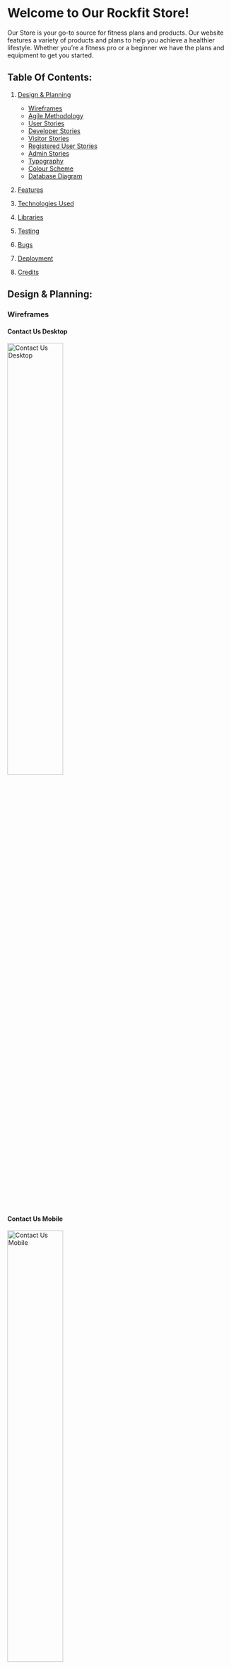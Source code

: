# Welcome to Our Rockfit Store!

Our Store is your go-to source for fitness plans and products. Our website features a variety of products and plans to help you achieve a healthier lifestyle. Whether you’re a fitness pro or a beginner we have the plans and equipment to get you started. 

## Table Of Contents:
1. [Design & Planning](#design-&-planning)
    * [Wireframes](#wireframes)
    * [Agile Methodology](#agile-methodology)
    * [User Stories](#user-stories)
    * [Developer Stories](#developer-stories)
    * [Visitor Stories](#visitor-stories)
    * [Registered User Stories](#registered-user-stories)
    * [Admin Stories](#admin-user-stories)
    * [Typography](#typography)
    * [Colour Scheme](#colour-scheme)
    * [Database Diagram](#database-diagram)
    
2. [Features](#features)
3. [Technologies Used](#technologies-used)
4. [Libraries](#libraries-used)
5. [Testing](#testing)
6. [Bugs](#bugs)
7. [Deployment](#deployment)
8. [Credits](#credits)

## Design & Planning:


### Wireframes

#### Contact Us Desktop

<img src="docs/wireframes/contactus.webp" alt="Contact Us Desktop" width="50%"/>

#### Contact Us Mobile

<img src="docs/wireframes/contactus_mobile.webp" alt="Contact Us Mobile" width="50%"/>

#### Edit Review Desktop

<img src="docs/wireframes/edit_review.webp" alt="Edit Review Desktop" width="50%"/>

#### Edit Review Mobile

<img src="docs/wireframes/edit_review_mobile.webp" alt="Edit Review Mobile" width="50%"/>

#### Cart Desktop

<img src="docs/wireframes/cart.webp" alt="Cart Page Desktop" width="50%"/>

#### Cart Mobile

<img src="docs/wireframes/cart_mobile.webp" alt="Cart Page Mobile" width="50%"/>

#### Community Update

<img src="docs/wireframes/community_update.webp" alt="Community Update Page" width="50%"/>

#### Community Update Mobile

<img src="docs/wireframes/community_update_mobile.webp" alt="Community Update Page Mobile" width="50%"/>

#### Homepage

<img src="docs/wireframes/homepage.webp" alt="Home Page" width="50%"/>

#### Homepage Mobile

<img src="docs/wireframes/homepage_mobile.webp" alt="Home Page Mobile" width="50%"/>

#### Products Page 

<img src="docs/wireframes/products.webp" alt="Products Page" width="50%"/>

#### Products Page Mobile

<img src="docs/wireframes/products_mobile.webp" alt="Products Page Mobile" width="50%"/>


#### Password Reset Desktop

<img src="docs/wireframes/password_reset.webp" alt="Password Reset Page Desktop" width="50%"/>

#### Password Reset Mobile

<img src="docs/wireframes/password_reset_mobile.webp" alt="Password Reset Page Mobile" width="50%"/>

#### Password Reset Confirmation Desktop

<img src="docs/wireframes/password_reset_confirmation.webp" alt="Password Reset Confirmation Page Desktop" width="50%"/>

#### Password Reset Confirmation Mobile

<img src="docs/wireframes/password_reset_confirmation_mobile.webp" alt="Password Reset Confirmation Page Mobile" width="50%"/>

#### Product Detail Desktop (Logged in)

<img src="docs/wireframes/product_detail.webp" alt="Product Detail Page Desktop (logged in)" width="50%"/>

#### Product Detail Desktop (Not Logged in)
<img src="docs/wireframes/product_detail_not_loggedin.webp" alt="Product Detail Page Desktop (Not logged in)" width="50%"/>

#### Product Detail Mobile

<img src="docs/wireframes/product_detail_mobile.webp" alt="Product Detail Page Mobile" width="50%"/>

#### Profile Desktop 

<img src="docs/wireframes/profile.webp" alt="Profile Page Desktop" width="50%"/>

#### Profile Mobile

<img src="docs/wireframes/profile_mobile.webp" alt="Profile Page Mobile" width="50%"/>

#### Register Desktop 

<img src="docs/wireframes/register.webp" alt="Register Page Desktop" width="50%"/>

#### Sign in Desktop

<img src="docs/wireframes/signin.webp" alt="Sign in Page Desktop" width="50%"/>

#### Sign in Mobile

<img src="docs/wireframes/signin_mobile.webp" alt="Sign in Page Mobile" width="50%"/>

#### Sign Out Desktop

<img src="docs/wireframes/signout.webp" alt="Sign out Page Desktop" width="50%"/>

#### Sign Out Mobile

<img src="docs/wireframes/signout_mobile.webp" alt="Sign out Page Mobile" width="50%"/>

#### Subscripton Desktop

<img src="docs/wireframes/subscription.webp" alt="Subscription Page Desktop" width="50%"/>

#### Subscription Mobile

<img src="docs/wireframes/subscription_mobile.webp" alt="Subscription Page Mobile" width="50%"/>

#### Thank You Desktop

<img src="docs/wireframes/thankyou.webp" alt="Thank You Page Desktop" width="50%"/>

#### Subscription Mobile

<img src="docs/wireframes/thankyou_mobile.webp" alt="Thank You Page Mobile" width="50%"/>

#### Wishlist Desktop

<img src="docs/wireframes/wishlist.webp" alt="Wishlist Page Desktop" width="50%"/>

#### Subscription Mobile

<img src="docs/wireframes/wishlist_mobile.webp" alt="Wishlist Page Mobile" width="50%"/>

## Agile Methodology

### My Approach to Agile Methodology
As I developed this project, I used the Agile methodology because of its flexibility and iterative process. Agile helped me stay organized and adapt as the project evolved. Working in short, manageable cycles (or "sprints") allowed me to make continuous progress and improve each feature step-by-step. This approach gave me the structure I needed to regularly assess my progress and refine the app as I moved forward.

#### Benefits in Testing for Me:

Agile was especially beneficial for testing each function of my app. Since I worked in small increments, I was able to test each feature thoroughly as I completed it. This brought a lot of advantages:

- Quickly Finding Issues: By testing after each sprint, I caught bugs and issues early, avoiding larger problems down the line.
- Better Quality: Testing in each phase ensured that the app’s functionality met my standards before moving on to the next feature.
- Flexibility: As new ideas or changes came up, I was able to easily adjust the plan without losing track of the overall project.
- Continuous Improvement: Each testing cycle helped me fine-tune the app and my own development process, so I could deliver a more polished final product.

### MoSCoW Prioritization
To keep myself focused, I used the MoSCoW method to prioritize the tasks and features I needed to work on. I broke everything down into:

Must Have: Features that were critical to the app’s core functionality.
- Should Have: Important features that weren’t essential, but added significant value.
- Could Have: Features that would be nice to include if time allowed.
- Won’t Have: Features that I decided not to include in the current version.
This prioritization method helped me stay on track, ensuring that I worked on the most important features first and kept the project manageable.

### Managing with GitHub Projects
I used GitHub Projects to organize my tasks and track my progress. Each project board represented an EPIC (a major part of the app), and I created columns like "To Do," "In Progress," "On Hold," "Done," and "Bugs" to visualize where each task stood. I also used labels to categorize tasks based on their priority and organized them into sprints to stay on track.

### Visualizing Progress with the Kanban Board
I relied on a Kanban board to manage my progress. Seeing my tasks move through different stages—from "To Do" to "Done"—gave me a clear sense of accomplishment and kept me motivated throughout the project. It also helped me ensure that no task was overlooked or forgotten.

## Breaking Down the EPICS
Each Epic in my project represented a major feature or functionality of the platform. By breaking these large tasks into smaller, manageable parts, I was able to tackle each piece step-by-step. This ensured that nothing was left incomplete, and every aspect of the app was thoroughly developed.

- [EPIC 1: See Product Details](https://github.com/Nikkig087/RockFitApp/issues/1#issue-2728005130)
- [EPIC 2: Search Products](https://github.com/Nikkig087/RockFitApp/issues/2#issue-2728010214)
- [EPIC 3: Sort Products](https://github.com/Nikkig087/RockFitApp/issues/3#issue-2728236933)
- [EPIC 4: View Product Images](https://github.com/Nikkig087/RockFitApp/issues/4#issue-2728247541)
- [EPIC 5: See Customer Ratings and Comments](https://github.com/Nikkig087/RockFitApp/issues/5#issue-2728252401)
- [EPIC 6: Comment and Review](https://github.com/Nikkig087/RockFitApp/issues/6#issue-2728265439)
- [EPIC 7: Add Products to Cart](https://github.com/Nikkig087/RockFitApp/issues/7#issue-2728270968)
- [EPIC 8: See Products in Cart](https://github.com/Nikkig087/RockFitApp/issues/8#issue-2728276309)
- [EPIC 9: Update Quantity of Items in Cart](https://github.com/Nikkig087/RockFitApp/issues/9#issue-2728280777)
- [EPIC 10: Remove items from Cart](https://github.com/Nikkig087/RockFitApp/issues/10#issue-2728284305)
- [EPIC 11: Cart Dynamic Updates](https://github.com/Nikkig087/RockFitApp/issues/11#issue-2728287165)
- [EPIC 12: Login to my Account](https://github.com/Nikkig087/RockFitApp/issues/12#issue-2728291826)
- [EPIC 13: View Profile](https://github.com/Nikkig087/RockFitApp/issues/13#issue-2728295730)
- [EPIC 14: Reset Password ](https://github.com/Nikkig087/RockFitApp/issues/14#issue-2728314129)
- [EPIC 15: View Subscription Plans](https://github.com/Nikkig087/RockFitApp/issues/15#issue-2730868702)
- [EPIC 16: Subscribe to a plan](https://github.com/Nikkig087/RockFitApp/issues/16#issue-2730875344)
- [EPIC 17: ](https://github.com/Nikkig087/RockFitApp/issues/16#issue-2730875344)
- [EPIC 18: Implement inline Editing](https://github.com/Nikkig087/RockFitApp/issues/18#issue-2758224442)
- [EPIC 19: Approve Pause Request](https://github.com/Nikkig087/RockFitApp/issues/19#issue-2758228112)
- [EPIC 20: Admin review and edit subscription plans](https://github.com/Nikkig087/RockFitApp/issues/20#issue-2758300512)
- [EPIC 21: Admin filter Products by Spotlight Status](https://github.com/Nikkig087/RockFitApp/issues/21#issue-2758301655)
- [EPIC 22:Admin read user-submitted contact messages](https://github.com/Nikkig087/RockFitApp/issues/22#issue-2758302575)
- [EPIC 23:Admin review user reviews](https://github.com/Nikkig087/RockFitApp/issues/23#issue-2758303356)
- [EPIC 24:Admin manage community updates](https://github.com/Nikkig087/RockFitApp/issues/24#issue-2758304005)

## User Stories

With an emphasis on delivering a seamless user experience, the goal of this project is to provide a comprehensive platform that serves both visitors and registered users. The platform will allow for the development and maintenance of content, present developer profiles, and provide opportunities for interaction.  The following user stories outline the essential functionalities and the rationale behind them.

*************************************
## Developer Stories


- As a **developer**, I want to **create wireframes** so that I can **visually represent the layout and structure of the application.**

- As a **developer**, I want to **create visually engaging and responsive designs** so that **users can easily navigate the website and access relevant information**.

- As a **developer**, I want to **adopt Agile methodology** so that **I can deliver high quality product that meets the needs of the user.**

- As a **developer**, I want to **install and add basic configurations to Django** so that **I can create a working app**.


- As a **developer**, I want to **the platform to load quickly and respond swiftly to user interactions** so that **users can have a seamless experience**.

- As a **developer**, I want to **ensure that all syntax errors are identified and resolved during the code validation process** so that **the code is free from syntax-related issues**.

- As a **developer**, I want to **maintain thorough documentation** so that **code is maintained seamlessly in future**.

- As a **developer**, I want to **ensure that user stories are thoroughly tested** so that **they meet acceptance criteria and deliver the expected functionality**.

- As a **developer**, I want to **deploy the application to Heroku** so that **it is accessible to users online**.

- As a **developer**, I want to **ensure that application meets performance and accessibility standards** so that it **provides a seamless experience for all users and performs optimally**.

- As a **developer**, I want to **enable actions like approving or rejecting pause requests** so that **admins can efficiently manage user subscriptions.**

- As a **Developer,** I want to **implement inline editing for related models** so that **data relationships can be managed efficiently.**

*************************************************************
## Visitor Stories

- As a **visitor**, I want to **navigate through the platform effortlessly,** so that **I can find relevant sections and features intuitively.**

- As a **visitor**, I want to **able to register an account** so **I can create an account**.

- As a **visitor**, I want to **provide feedback and suggest improvements through a contact form,** so that I can **actively participate in improving the platform and receive support when needed**.

- As a **visitor**, I want to **view customer reviews and ratings for each product,** so that I can **evaluate the quality of the product.**

- As a **Visitor**, I want to **be able to view a list of products** so that **I can find one to obtain more details on.**

- As a **Visitor**, I want to **search for products by name or keyword,** so that **I can quickly find what I’m looking for**

- As a **Visitor**, I want to **sort products by price, name, or date added,** so that **I can organize the product list in a way that suits my needs.**

- As a **Visitor**, I want to **see images of products,** so that I can **visualize what is possible for buying.**
****************************************************

## Registered User Stories

- As a **registered user**, I want to **be able to log in and out of my account** so that **I can use the platform**.

- As a **registered user**, I want to **to be able to reset my password** so that **I do not loose access to my account**.

- As a **Registered User,** I want to **create, edit and delete my customer reviews once it is approved,** so that **I can help other customers when reviewing product.**

- As a **Registered User,** I want to **view and edit my account details,** so that I **can keep my information up to date.**

- As a **Registered User,** I want to **add products to my cart,** so that **I can purchase them later.**

- As a **Registered User,** I want to **see the total price of the items in my cart,** so that **I can track my spending.**

- As a **Registered User,** I want to **update the quantity of items in my cart,** so that **I can adjust my order as needed.**

- As a **Registered User,** I want to **see the cart icon in the navigation bar update dynamically,** so that **I always know how many items are in my cart.**

- As a **Registered User,** I want to **subscribe to a plan,** so that **I can access premium features or content.**
 

## Admin User Stories

- As an **admin user**, I want **the ability to perform all CRUD (Create, Read, Update, Delete) operations** so that **manually manage, control and edit content**.

- As an **Admin,** I want to **moderate user reviews** so that **only appropriate feedback is displayed.**

- As an **Admin,** I want to **filter products by spotlight status** so that **I can highlight key offerings.**

- As an **Admin,** I want to **review and edit subscription plans** so that **I can ensure accurate pricing and details.**

- As an **Admin,** I want to **read user-submitted contact messages** so that **I can respond to inquiries.**

- As an **Admin,** I want to **manage community updates** so that **the latest news is visible to users.**


## Website Goals and Objectives

* Enhance User Experience:
   - Build a powerful yet user-friendly interface that reflects the strength and energy of the BullFit brand.
   - Ensure seamless performance across all devices, making the platform fully responsive and accessible.
   - Empower users to engage with content by creating, editing, deleting, and reporting comments.
   - Incorporate features like content liking and favoriting to boost user interaction and community engagement.

* Optimize Performance and Accessibility:
   - Fine-tune the platform for lightning-fast load times and smooth user interactions.
   - Meet and exceed accessibility standards, ensuring BullFit is inclusive for all users.

* Support Continuous Improvement and Scalability:
  - Adopt Agile development practices to continuously deliver high-quality features.
  - Design the database and infrastructure to handle growth and increased user activity.

* Enable Growth and Continuous Innovation:
   - Adopt Agile development techniques to continuously roll out high-impact features.

* Encourage Community and Feedback:
  - Provide mechanisms for users to give feedback, report issues, and suggest improvements.
  - Actively engage with user feedback to improve the platform continuously.

* Strengthen Security and Reliability
   - Implement rock-solid authentication and authorization to protect users.
   - Regularly test and refine the platform to ensure BullFit stays stable, secure, and reliable.

## Target Audience

- Developers
- Health and Fitness Coaches
- General Visitors
- Sports Enthusiasts

[Back to top](#contents)

## Typography
I utilized Times New Roman for my site as this font is the most browser compatible font.

## Colour Scheme
I chose the Urban Chic color palette for the website to create a look that is sleek, modern, and dynamic, while still being welcoming and approachable. The black background is the main foundation, demonstrating sophistication. Black is often associated with strength and professionalism, and here it sets the design, creating a sense of seriousness and confidence. It sets the tone for a space where users feel they are engaging with something purposeful and refined.

White and light gray accents, such as #FFFFFF and #F5F5F5, create sense of balance and clarity to the design. These lighter colours ensure the interface remains clean and uncluttered, allowing users to focus on content without feeling overwhelmed. They bring elegance and act as a neutral canvas that highlights key information and visuals, making the website feel organized and intuitive.

The touch of gold (#FFAB00) and orange (#FF5722) add warmth and energy, drawing attention to important elements like buttons and call-to-action areas. gives the design with warmth and energy, bringing life and vibrancy to the overall aesthetic. Gold is often associated with optimism, creativity, and success, which aligns perfectly with the aspirations of the Rockfit App. It draws attention to crucial interactive elements like buttons and calls to action, inviting users to engage and explore further. Its presence adds a sense of luxury, signaling that the experience is not just functional but also enjoyable and rewarding.

By combining these colours, I wanted to create a design that is both stylish and functional. Black provides the solid, modern foundation, white and gray keep the layout clean and easy to navigate, and gold and orange offers just the right amount of energy and excitement to encourage exploration. Additionally, the hover effects, such as gold transitioning to silver, create dynamic interactions that make the design feel lively without overwhelming the user. Together, these elements work to ensure users feel both confident and inspired as they visit the Rockfit App.

<img src="docs/features/colour_palette.webp" alt="Colour Palette" width="50%"/>

## DataBase Diagram

The project's data model is based on an Entity-Relationship Diagram (ERD) that maps out the relationships between the different Django models. At the core is the User model, which extends Django's default User class with fields like id, username, password, and email. 

Registered Users can also leave reviews on Products, with fields for the content of the review, when it was created, and whether it’s been approved. There’s also a ContactMessage model, which allows visitors to send messages to the site admins.

### Relationships 
Fitness-Related Tables:<br>
fitness_userprofile and Other Tables<br>
Relationship: 1:N
One fitness_userprofile links with:
- fitness_order: A user can place multiple orders.
- fitness_wishlist: A user can have multiple wishlists.
- fitness_review: A user can write multiple product reviews.

fitness_wishlist and fitness_wishlistitem
Relationship: 1:N
- One fitness_wishlist contains multiple fitness_wishlistitem.

<br>

fitness_product and fitness_order<br>
Relationship: M:N
- Products are ordered by multiple users. This would likely require an intermediary table (e.g., fitness_order_items), though it's not explicitly listed.


<br>
fitness_subscriptionplan and fitness_userprofile<br>
Relationship: 1:N

- One subscription plan (e.g., monthly, yearly) can apply to multiple users.
<br>
<br>

Shopping Cart Tables:<br>

cart_cart and cart_cartitem<br>
Relationship: 1:N
- One shopping cart (cart_cart) contains multiple cart items (cart_cartitem).

<br>
cart_cartitem and fitness_product<br>
Relationship: 1:N

- Each cart item (cart_cartitem) refers to a single fitness_product.


<img src="docs/design/ERD.webp" alt="ERD Diagram" width="50%"/> 

## Features:

### Navigation
The Navigation Bar contains the Company Name, links to the Home page, Register Page and Login Page.
#### Navigation Desktop for user not logged in

<img src="docs/features/nav_desktop_notloggedin.webp" alt="Navigation Desktop" width="50%"/> 

#### Navigation Mobile for user not logged in

<img src="docs/features/nav_mobile_notloggedin.webp" alt="Navigation Mobile" width="50%"/> 


#### Navigation Desktop for user logged in

<img src="docs/features/nav_desktop_loggedin.webp" alt="Navigation Desktop Logged In" width="50%"/> 

#### Navigation Mobile for user logged in

<img src="docs/features/nav_mobile_loggedin.webp" alt="Navigation Mobile Logged In" width="50%"/> 

#### Footer

<img src="docs/features/footer.webp" alt="Footer" width="50%"/> 

#### Home-page Desktop

<img src="docs/features/homepage_desktop.webp" alt="Home-page Desktop" width="50%"/> 

#### Home-page Mobile

<img src="docs/features/homepage_mobile.webp" alt="Home-page Mobile" width="50%"/> 

#### Products Details Page Desktop

<img src="docs/features/product_details.webp" alt="Product Details Desktop" width="50%"/>

#### Products Details Page Mobile

<img src="docs/features/product_details_mobile.webp" alt="Product Details Mobile" width="50%"/>

#### Products Page Desktop

<img src="docs/features/products.webp" alt="Products Desktop" width="50%"/>

#### Products Page Mobile

<img src="docs/features/products_mobile.webp" alt="Products Mobile" width="50%"/>

#### Cart Page Desktop

<img src="docs/features/cart_desktop.webp" alt="Product Details Desktop" width="50%"/>

#### Cart Page Mobile

<img src="docs/features/cart_mobile.webp" alt="Product Details Mobile" width="50%"/>

#### Community Updates Page Desktop

<img src="docs/features/community_updates.webp" alt="Product Details Desktop" width="50%"/>

#### Community Updates Page Mobile

<img src="docs/features/community_updates_mobile.webp" alt="Product Details Mobile" width="50%"/>

#### Sign in Page Desktop 

<img src="docs/features/signin.webp" alt="Sign In Desktop" width="50%"/>

#### Sign in Page Mobile 

<img src="docs/features/signin_mobile.webp" alt="Product Details Mobile" width="50%"/>

#### Sign Up Page Desktop 

<img src="docs/features/signup.webp" alt="Sign In Desktop" width="50%"/>

#### Sign Up Page Mobile 

<img src="docs/features/signup_mobile.webp" alt="Product Details Mobile" width="50%"/>

#### logout Page Desktop

<img src="docs/features/logout.webp" alt="Product Details Desktop" width="50%"/>

#### Logout Page Mobile

<img src="docs/features/logout_mobile.webp" alt="Product Details Mobile" width="50%"/>

#### Password Reset Page Desktop

<img src="docs/features/password_reset.webp" alt="Product Details Desktop" width="50%"/>

#### Password Reset Page Mobile

<img src="docs/features/password_reset_mobile.webp" alt="Product Details Mobile" width="50%"/>

#### Password Reset Confirmation Page Desktop

<img src="docs/features/password_reset_confirmation.webp" alt="Product Details Desktop" width="50%"/>

#### Password Reset Confirmation Page Mobile

<img src="docs/features/password_reset_confirmation_mob.webp" alt="Product Details Mobile" width="50%"/>

#### Password Reset Known Email 

<img src="docs/features/password_reset_known_email.webp" alt="Product Details Desktop" width="50%"/>

#### Password Reset Unknown Email 

<img src="docs/features/password_reset_unknown_email.webp" alt="Product Details Mobile" width="50%"/>

#### Profile Page Desktop (logged in User)

<img src="docs/features/profile.webp" alt="Profile Desktop" width="50%"/>

#### Profile Page Mobile (logged in User)

<img src="docs/features/profile_mobile.webp" alt="Product Details Mobile" width="50%"/>

#### Profile Page Desktop (No logged in User)

<img src="docs/features/profile_notlogged_in.webp" alt="Profile Desktop" width="50%"/>

#### Profile Page Mobile (No logged in User)

<img src="docs/features/profile_notlogged_in_mob.webp" alt="Product Details Mobile" width="50%"/>

#### Subscription Page Desktop (logged in User)

<img src="docs/features/subscription.webp" alt="Sign In Desktop" width="50%"/>

#### Subscription Page Mobile (logged in User)

<img src="docs/features/subscription_mobile.webp" alt="Product Details Mobile" width="50%"/>

#### Subscription Page Desktop (No logged in User)

<img src="docs/features/subscription_not_loggedin.webp" alt="Sign In Desktop" width="50%"/>

#### Subscription Page Mobile (No logged in User)

<img src="docs/features/subscription_not_loggedin_mob.webp" alt="Product Details Mobile" width="50%"/>

#### Wishlist Page Desktop (logged in User)

<img src="docs/features/wishlist.webp" alt="Sign In Desktop" width="50%"/>

#### Wishlist Page Mobile (logged in User)

<img src="docs/features/wishlist_mobile.webp" alt="Product Details Mobile" width="50%"/>

#### Wishlist Page Desktop (No logged in User)

<img src="docs/features/wishlist_not_loggedin.webp" alt="Sign In Desktop" width="50%"/>

#### Wishlist Page Mobile (No logged in User)

<img src="docs/features/wishlist_not_loggedin_mob.webp" alt="Product Details Mobile" width="50%"/>

### 404 Page Desktop

<img src="docs/features/page404_desktop.webp" alt="Page 404 Desktop" width="50%"/>

### 404 Page Mobile

<img src="docs/screenshots/page404_mobile.webp" alt="Page 404 Mobile" width="50%"/>

### CRUD User
#### Create Review Desktop Page

<img src="docs/features/review_desktop.webp" alt="Comments Desktop" width="50%"/>

#### Create Review Mobile Page

<img src="docs/features/review_mobile.webp" alt="Comments Mobile" width="50%"/>

#### Edit or Delete Review Buttons Desktop Page

<img src="docs/features/edit_delete_review_desktop.webp" alt="Edit or Delete Review Buttons Desktop" width="50%"/>

#### Edit or Delete Review Buttons Mobile Page

<img src="docs/features/edit_delete_review_mob.webp" alt="Edit or Delete Review Buttons Mobile" width="50%"/>


#### Edit Review Desktop Page

<img src="docs/features/edit_review_desktop.webp" alt="Edit Comment Desktop" width="50%"/>

#### Edit Review Mobile Page

<img src="docs/features/edit_review_mob.webp" alt="Edit Comment Mobile" width="50%"/>


#### Delete Review Desktop Page

<img src="docs/features/delete_review.webp" alt="Delete Review" width="50%"/>

#### Delete Review Mobile Page

<img src="docs/features/delete_review_mob.webp" alt="Delete Review" width="50%"/>

#### Create a Review
Note you must be a registered User to create a review if not then you will be redirected to the login page as per the view snippet below.  Here you can register or sign in, there is also an option to recover your password if you have forgotten it.

<img src="docs/features/loggedin_review.webp" alt="Code to ensure user is logged in to review product" width="50%"/>


### CRUD Admin

#### Remove Users

<img src="docs/features/remove_users_admin.webp" alt="Remove Users in Admin Panel" width="50%"/>

#### Edit Users

<img src="docs/features/edit_users_admin.webp" alt="Edit Users in Admin Panel" width="50%"/>

#### Add Users

<img src="docs/features/add_user_admin.webp" alt="Add Users in Admin Panel" width="50%"/>

#### Create Product Post 

<img src="docs/features/create_product_admin.webp" alt="Create Product in Admin Panel" width="50%"/>

#### Edit Product  

<img src="docs/features/update_product_admin.webp" alt="Edit Product in Admin Panel" width="50%"/>

#### Delete Review  

<img src="docs/features/delete_review_admin.webp" alt="Delete Review Post in Admin Panel" width="50%"/>

#### Approve Review 

<img src="docs/features/approve_review_admin.webp" alt="Approve Review for Post in Admin Panel" width="50%"/>

#### Login Page Admin

<img src="docs/features/login_screen_admin.webp" alt="Login Page Admin" width="50%"/>


## Technologies Used

* [Python](https://en.wikipedia.org/wiki/Python_(programming_language)) - Provides the backend functionality for the site.
* [HTML5](https://en.wikipedia.org/wiki/HTML) - Provides the content and structure for the website.
* [CSS3](https://en.wikipedia.org/wiki/CSS) - Provides the styling for the website.
* [JavaScript](https://en.wikipedia.org/wiki/JavaScript) - Provides interactive elements of the website

## Frameworks & Software
* [Gitpod](http://gitpod.io) - Cloud based IDE
* [Bootstrap](https://getbootstrap.com/) - A CSS framework that helps building solid, responsive, mobile-first sites
* [Django](https://www.djangoproject.com/) - A model-view-template framework used to create the Review | Alliance site
* [balsamiq](https://balsamiq.com/) - Used to create the wireframe.
* [Github](https://github.com/) - Used to host and edit the website.
* [Heroku](https://en.wikipedia.org/wiki/Heroku) - A cloud platform that the application is deployed to.
* [Lighthouse](https://developer.chrome.com/docs/lighthouse/overview/) - Used to test performance of site.
* [Am I responsive](https://ui.dev/amiresponsive) - Used for responsiveness check.
* [Font Awesome](https://fontawesome.com/search?q=x&o=r)) - Used to create the social media icons.
* [Google Chrome DevTools](https://developer.chrome.com/docs/devtools/) - Used to debug and test responsiveness.
* [HTML Validation](https://validator.w3.org/) - Used to validate HTML code
* [CSS Validation](https://jigsaw.w3.org/css-validator/) - Used to validate CSS code
* [PEP8 Validation](http://pep8online.com/) - Used to validate code
* [JSHint Validation](https://jshint.com/) - Used to validate JavaScript code

## Testing
### Lighthouse Homepage Desktop Test
![Lighthouse Homepage Testing Desktop](docs/testing/lighthouse/homepage_desktop.webp)
### Lighthouse Homepage Mobile Test
![Lighthouse Homepage Testing Mobile](docs/testing/lighthouse/homepage_mob.webp)
### Lighthouse Cart Desktop Test
![Lighthouse Cart Testing Desktop](docs/testing/lighthouse/cart_desktop.webp)
### Lighthouse Cart Mobile Test
![Lighthouse Cart Testing Mobile](docs/testing/lighthouse/cart_mob.webp)
### Lighthouse Community Updates and Newsletter Desktop Test
![Lighthouse Community Updates and Newsletter Testing Desktop](docs/testing/lighthouse/community_updates_desktop.webp)
### Lighthouse Community Updates and Newsletter Mobile Test
![Lighthouse Community Updates and Newsletter Testing Mobile](docs/testing/lighthouse/community_updates_mob.webp)
### Lighthouse Sign in Desktop Test
![Lighthouse Sign in Testing Desktop](docs/testing/lighthouse/login_desktop.webp)
### Lighthouse Sign in Mobile Test
![Lighthouse Sign in Testing Mobile](docs/testing/lighthouse/signin_mob.webp)

### Lighthouse Payment Cancelled Desktop Test
![Lighthouse Payment Cancelled Testing Desktop](docs/testing/lighthouse/payment_cancelled_desktop.webp)
### Lighthouse Payment Cancelled Mobile Test
![Lighthouse Payment Cancelled Testing Mobile](docs/testing/lighthouse/payment_cancelled_mob.webp)

### Lighthouse Payment Successful Desktop Test
![Lighthouse Payment Successful Testing Desktop](docs/testing/lighthouse/payment_successful_desktop.webp)
### Lighthouse Payment Sucessful Mobile Test
![Lighthouse Payment Successful Testing Mobile](docs/testing/lighthouse/payment_successful_mob.webp)

### Lighthouse Product Details Desktop Test
![Lighthouse Product Details Testing Desktop](docs/testing/lighthouse/Product_details_desktop.webp)
### Lighthouse Product Details Mobile Test
![Lighthouse Product Details Testing Mobile](docs/testing/lighthouse/Product_details_mob.webp)

### Lighthouse Products Desktop Test
![Lighthouse Products Testing Desktop](docs/testing/lighthouse/products_desktop.webp)
### Lighthouse Products Mobile Test
![Lighthouse Products Testing Mobile](docs/testing/lighthouse/product_mob.webp)

### Lighthouse Profile Desktop Test
![Lighthouse Profile Testing Desktop](docs/testing/lighthouse/profile_desktop.webp)
### Lighthouse Profile Mobile Test
![Lighthouse Profile Testing Mobile](docs/testing/lighthouse/profile_mob.webp)

### Lighthouse Signout Desktop Test
![Lighthouse Signout Testing Desktop](docs/testing/lighthouse/signout_desktop.webp)
### Lighthouse Signout Mobile Test
![Lighthouse Signout Testing Mobile](docs/testing/lighthouse/signout_mob.webp)

### Lighthouse Subscription Desktop Test
![Lighthouse Subscription Testing Desktop](docs/testing/lighthouse/subscription_desktop.webp)
### Lighthouse Subscription Mobile Test
![Lighthouse Subscription Testing Mobile](docs/testing/lighthouse/subscription_mob.webp)

### Lighthouse Wishlist Desktop Test
![Lighthouse Wishlist Testing Desktop](docs/testing/lighthouse/wishlist_desktop.webp)
### Lighthouse Wishlist Mobile Test
![Lighthouse Subscription Testing Mobile](docs/testing/lighthouse/subscription_mob.webp)

### Responsiveness
![Am I Responsive Testing](docs/testing/responsive/amiresponsive.webp)
### Code Validation
#### Jigsaw W3C Testing
![Jigsaw W3C Testing](docs/testing/w3c/w3css_report.webp)
#### HTML W3C Testing
![HTML W3C Testing](docs/testing/w3c/w3html_report.webp)
#### JSHint Testing
##### Contact.js
![Contact JSHint Testing](docs/testing/jshint/contact_js.webp)
##### lazyload.js
![Contact JSHint Testing](docs/testing/jshint/lazyload_js.webp)
##### modal.js
![Contact JSHint Testing](docs/testing/jshint/modal_js.webp)

#### CI Python Linter Testing (pep8)
##### admmin.py - fitness
![Admin.py](docs/testing/adminpy_pep8.webp)
##### apps.py - fitness
![Admin.py](docs/testing/adminpy_pep8.webp)
##### forms.py - fitness
![Forms.py](docs/testing/formspy_pep8.webp)
##### Models.py - fitness
![Models.py](docs/testing/modelspy_pep8.webp)
##### Urls.py - fitness
![Urls.py](docs/testing/urlspy_pep8.webp)
##### Views.py - fitness
![Views.py](docs/testing/viewspy_pep8.webp)
##### apps.py - Cart
![Admin.py](docs/testing/adminpy_pep8.webp)
##### admmin.py - Cart
![Admin.py](docs/testing/adminpy_pep8.webp)
##### Models.py - Cart
![Models.py](docs/testing/modelspy_pep8.webp)
##### Urls.py - Cart
![Urls.py](docs/testing/urlspy_pep8.webp)
##### Views.py - Cart
![Views.py](docs/testing/viewspy_pep8.webp)
##### Manage.py
![Views.py](docs/testing/viewspy_pep8.webp)
##### wgsi.py
![Views.py](docs/testing/viewspy_pep8.webp)
##### test_settings.py
![Views.py](docs/testing/viewspy_pep8.webp)
##### context_processors.py
![Views.py](docs/testing/viewspy_pep8.webp)
##### signals.py
![Views.py](docs/testing/viewspy_pep8.webp)

### Automated Testing
Refer to Feature Screenshots and also automated testing for confirmation of successful testing.
[Automated Testing](fitness/test_fitness.py)
### Manual Testing User Stories

| **User Story** | **Test** | **Pass** |
| --- | --- | :---: |
| As a Registered user, I want to log in to my account, so that I can access my personalized information. | The user clicks on "Log In" in the navigation bar. <br>The app presents a login form for the user to enter their credential. | ✓ |
| As a Registered User, I want to create, edit, and delete my customer reviews once it is approved, so that I can help other customers when reviewing products. | Registered users can contribute helpful information by submitting reviews in the dedicated section below the product description. | ✓ |
| As a Registered User, I want to view and edit my account details, so that I can keep my information up to date. | The user navigates to the "Profile" page via the navigation bar. <br>The app displays editable account fields for the user to update. | ✓ |
| As a Registered User, I want to add products to my cart, so that I can purchase them later. | The user clicks the "Add to Cart" button on the product list or detail page. <br>The app updates the cart icon in the navigation bar to reflect the new quantity. | ✓ |
| As a Registered User, I want to see the total price of the items in my cart, so that I can track my spending. | The user clicks on the "Cart" link in the navigation bar. <br>The app displays a summary page showing the total price of all items in the cart. | ✓ |
| As a Registered User, I want to update the quantity of items in my cart, so that I can adjust my order as needed. | The user navigates to the cart page. <br>The user adjusts the quantity using a dropdown or input field next to each item. <br>The app recalculates the totals automatically or upon clicking an "Update" button. | ✓ |
| As a Registered User, I want to see the cart icon in the navigation bar update dynamically, so that I always know how many items are in my cart. | Each time an item is added, removed, or updated, the app refreshes the cart count in the navigation bar. | ✓ |
| As a Registered User, I want to view subscription plans, so that I can choose the best option for my needs. | The user clicks on the "Subscriptions" link in the navigation bar. <br>The app loads a page showing available plans with pricing, features, and descriptions. | ✓ |
| As a Registered User, I want to subscribe to a plan, so that I can access premium features or content. | The user clicks the "Subscribe" button on the subscription plan of their choice. <br>The app navigates to a checkout page where the user can enter payment details. | ✓ |
| As a user, I want to be able to view a list of products so that I can find one to obtain more details on. | The user clicks on the "Products" link in the navigation menu. <br>The app loads the products page, displaying a grid or list of products with the option to view details on each. | ✓ |
| As a user, I want to search for products by name or keyword, so that I can quickly find what I’m looking for. | The user enters a keyword in the search bar at the top of the product page. <br>The user clicks the "Search" button or presses Enter. <br>The app filters the product list to show only matching results. | ✓ |
| As a user, I want to sort products by price, name, or date added, so that I can organize the product list in a way that suits my needs. | The user selects a sort option (e.g., "Sort by Price") from a dropdown menu on the product page. <br>The app reloads the product list with the selected sorting applied. | ✓ |
| As a user, I want to see images of products, so that I can visualize what I may be buying. | The app displays product images on the product list and detail pages. <br>The user can click on an image to view a larger version. | ✓ |
| As a user, I want to view customer reviews and ratings for each product, so that I can evaluate the quality of the product. | The product detail page includes a section for reviews and ratings, visible below the product description. | ✓ |
| As a Developer, I want to enable actions like approving or rejecting pause requests so that admins can efficiently manage user subscriptions. | The developer creates custom actions approve_pause and reject_pause in the UserProfileAdmin class. <br>The actions update the pause_requested and pause_approved fields correctly. <br>Actions are tested with different querysets to validate functionality. | ✓ |
| As a Developer, I want to implement inline editing for related models so that data relationships can be managed efficiently. | The developer adds the UserProfileInline to the custom UserAdmin. <br>The inline feature is tested for data integrity. | ✓ |
| As an Admin, I want to moderate user reviews so that only appropriate feedback is displayed. | The admin opens the "Reviews" section in the dashboard. <br>The admin edits or deletes inappropriate reviews directly from the interface. | ✓ |
| As an Admin, I want to filter products by spotlight status so that I can highlight key offerings. | The admin navigates to the "Products" section. <br>The admin uses the "is_spotlight" filter to view spotlighted products. | ✓ |
| As an Admin, I want to review and edit subscription plans so that I can ensure accurate pricing and details. | The admin goes to the "Subscription Plans" section. <br>The admin sees a list of plans with fields like name, price, duration, and benefits. <br>The admin clicks "Edit" to modify a plan or "Add" to create a new one. | ✓ |
| As an Admin, I want to read user-submitted contact messages so that I can respond to inquiries. | The admin goes to the "Contact Messages" section. <br>The admin uses search or filters to locate specific messages. | ✓ |
| As an Admin, I want to manage community updates so that the latest news is visible to users. | The admin navigates to the "Community Updates" section. <br>The admin ensures only relevant updates are displayed. | ✓ |

| **User Story** | **Test** | **Pass** |
| --- | --- | :---: |
| As a Registered user, I want to log in to my account, so that I can access my personalized information. | The user clicks on "Log In" in the navigation bar.<br>The app presents a login form for the user to enter their credential. | ✓ |
| As a visitor, I want to provide feedback and suggest improvements through a contact form, so that I can actively participate in improving the platform and receive support when needed. | The user navigates to the contact form.<br>The app displays a form where the user can enter feedback and suggestions.<br>The user submits the form.<br>The app confirms the submission was successful. | ✓ |
| As a Visitor, I want to see images of products, so that I can visualize what is possible for buying. | The user navigates to the product section.<br>The app displays images of available products. | ✓ |
| As an admin user, I want the ability to perform all CRUD (Create, Read, Update, Delete) operations so that I can manually manage, control and edit content. | The admin navigates to the management section.<br>The app provides options to create, read, update, and delete content.<br>The admin successfully performs CRUD operations. | ✓ |
| As a visitor, I want to navigate through the platform effortlessly, so that I can find relevant sections and features intuitively. | The user explores the platform.<br>The navigation is intuitive and the user easily finds relevant sections and features. | ✓ |
| As a developer, I want the platform to load quickly and respond swiftly to user interactions so that users can have a seamless experience. | The platform is tested for performance.<br>The app loads quickly and responds swiftly to user interactions. | ✓ |
| As a developer, I want to ensure that all syntax errors are identified and resolved during the code validation process so that the code is free from syntax-related issues. | The code validation process identifies and resolves syntax errors.<br>The code passes validation without syntax-related issues. | ✓ |
| As a developer, I want to maintain thorough documentation so that code is maintained seamlessly in future. | Documentation is reviewed and updated regularly.<br>The codebase is accompanied by comprehensive documentation. | ✓ |
| As a developer, I want to ensure that user stories are thoroughly tested so that they meet acceptance criteria and deliver the expected functionality. | The user stories are thoroughly tested against acceptance criteria.<br>The tests confirm the expected functionality is delivered. | ✓ |
| As a developer, I want to deploy the application to Heroku so that it is accessible to users online. | The application is deployed to Heroku.<br>The deployed application is accessible online to users. | ✓ |
| As a developer, I want to ensure that the application meets performance and accessibility standards so that it provides a seamless experience for all users and performs optimally. | The application is tested for performance and accessibility standards.<br>The application meets the required standards. | ✓ |


### Manual Testing features

| **Feature** | **Description** | **Pass** |
| --- | --- | :---: |
| Subscription Plans Management | Manage subscription plans with attributes such as name, price, duration, benefits, spotlight status, and activity status. | ✓ |
| User Profile Extension | Extend the default User model with additional attributes like profile picture, fitness goal, phone, and subscription-related details. | ✓ |
| Exercise Plans | Provide detailed exercise plans with attributes like title, difficulty, category, and price. | ✓ |
| Nutrition Plans | Offer nutrition plans with details such as diet type, calories, and pricing. | ✓ |
| Product Management | Manage a catalog of products with attributes like name, description, price, stock, and spotlight status. | ✓ |
| Order Management | Record user orders with total cost and order details. | ✓ |
| Reviews | Allow users to leave product reviews with ratings and comments, subject to admin approval. | ✓ |
| Community Updates | Post community updates with content and timestamps, linked to user accounts. | ✓ |
| Wishlist Functionality | Provide a wishlist feature for users to save favorite products for later. | ✓ |
| Newsletter Subscription | Enable users to subscribe to newsletters using their email addresses. | ✓ |
| Contact Messages | Manage messages submitted via the contact form with user name, email, and message content. | ✓ |
| Shopping Cart | Provide a shopping cart to manage selected products and subscriptions, calculate totals, and track items. | ✓ |
| Cart Item Management | Add individual products or subscriptions to the cart, track quantities, and link to the user's cart. | ✓ |
| Spotlight Features | Highlight key products and subscription plans with a spotlight attribute for better visibility. | ✓ |
| Pause and Resume Subscriptions | Allow users to request and manage pauses or resumptions in their subscriptions, subject to admin approval. | ✓ |
| Dynamic Profile Picture Upload | Support uploading and displaying profile pictures for user accounts. | ✓ |
| Subscription Plan Integration | Link user profiles to active subscription plans with start and end dates. | ✓ |
| Fitness Goals Tracking | Allow users to set fitness goals as part of their profile. | ✓ |
| Total Cost Calculation | Automatically calculate the total cost of items in the cart, including both products and subscriptions. | ✓ |
| Quantity Updates | Allow users to update item quantities in the cart dynamically. | ✓ |
| Review Approval Workflow | Enable admins to moderate user reviews for appropriateness before displaying them. | ✓ |
| Editable Subscription Plans | Admins can create, edit, and delete subscription plans with ease. | ✓ |
| Related Models Inline Editing | Inline editing for related models like UserProfile in the admin interface. | ✓ |
| Product Spotlight Filtering | Admins can filter and view spotlighted products. | ✓ |
| Secure User Data | Ensure all sensitive user data is handled securely in models. | ✓ |

## SEO Marketing Overview

Rockfit offers a seamless and user-friendly platform for fitness enthusiasts to browse and purchase products, explore subscription plans, manage wishlists, and stay connected with community updates. It’s designed to promote an active and healthy lifestyle while offering a personalized shopping experience.

---

## Features

- **Product Catalog**: Browse a curated selection of fitness products, including workout gear, supplements, and equipment.
- **Subscriptions**: Choose from tailored fitness plans designed to meet individual health goals.
- **Wishlist Management**: Save your favorite products for future purchases.
- **Community Engagement**: Stay informed about the latest fitness trends, tips, and news.
- **User-Friendly Design**: A responsive platform optimized for both desktop and mobile use.
- **Secure Payments**: Enjoy safe and seamless transactions.

---

## E-Commerce Business Model

### Core Business Model
Rockfit operates on a **product and subscription-based model**:
- **Direct Product Sales**: Offers fitness products that cater to various user needs, from beginners to professionals.
- **Subscription Plans**: Provides ongoing services like fitness Plans and Advice to support long-term fitness goals.

### Target Audience
- Fitness enthusiasts and beginners alike.
- Health-conscious individuals seeking quality products and reliable fitness guidance.
- Professionals in need of advanced fitness equipment and premium supplements.

### Revenue Streams
- **Product Sales**: Income from selling fitness products directly through the platform.
- **Subscription Services**: Revenue generated from fitness Subsciptions.

---

## Marketing Strategies

### Community Engagement
- Encourage user interaction by sharing fitness tips and updates directly on the platform.
- Build a sense of belonging by organizing fitness challenges and sharing success stories.

### Social Media Presence
- Leverage platforms like Facebook to connect with users. 
- For more information, visit the **Rockfit Facebook Page Mockup**: [Facebook Mockup](docs/design/facebook_page.webp).

### Organic Content Marketing
- Publish fitness-related articles, product guides, and tips to educate users and improve SEO via the Community updates and Newsletter Signup Options.

### Customer Reviews and Feedback
- Showcase authentic user reviews to build trust and attract new customers.

---

## To Do
Images are not high quality therefore I would like to have a professional photographer for a real world website.  Also when password reset is completed, the email functionality is not fully set up however the terminal does confirm the functionality of the submission.
![Password Reset Message](docs/testing/password_reset_message.webp)

Also I would like to implement a feature that suggests similiar Products to the Customer based on the following
- Same category as the viewed product.
- Shared tags or similar price ranges.

## Bugs
I deployed the website on Heroku in the United States region instead of the European region, this can affect performance speeds.

## Deployment
This website is deployed to Heroku from a GitHub repository, the following steps were taken:

#### Creating Repository on GitHub
- First make sure you are signed into [Github](https://github.com/) and go to the code institutes template, which can be found [here](https://github.com/Code-Institute-Org/gitpod-full-template).
- Then click on **use this template** and select **Create a new repository** from the drop-down. Enter the name for the repository and click **Create repository from template**.
- Once the repository was created, I clicked the green **gitpod** button to create a workspace in gitpod so that I could write the code for the site.

#### Creating an app on Heroku
- After creating the repository on GitHub, head over to [heroku](https://www.heroku.com/) and sign in.
- On the home page, click **New** and **Create new app** from the drop down.
- Give the app a name(this must be unique) and select a **region** I chose **Europe** as I am in Europe, Then click **Create app**.

#### Create a database 
- Log into [CIdatabase maker](https://www.heroku.com/](https://dbs.ci-dbs.net/))
- add your email address in input field and submit the form
- open database link in your email
- paste dabase URL in your DATABASE_URL variable in env.py file and in Heroku config vars

#### Deploying to Heroku.
- Head back over to [heroku](https://www.heroku.com/) and click on your **app** and then go to the **Settings tab**
- On the **settings page** scroll down to the **config vars** section and enter the **DATABASE_URL** which you will set equal to the elephantSQL URL, create **Secret key** this can be anything,
**CLOUDINARY_URL** this will be set to your cloudinary url and finally **Port** which will be set to 8000.
- Then scroll to the top and go to the **deploy tab** and go down to the **Deployment method** section and select **Github** and then sign into your account.
- Below that in the **search for a repository to connect to** search box enter the name of your repository that you created on **GitHub** and click **connect**
- Once it has been connected scroll down to the **Manual Deploy** and click **Deploy branch** when it has deployed you will see a **view app** button below and this will bring you to your newly deployed app.
- Please note that when deploying manually you will have to deploy after each change you make to your repository.
## Credits
Colour Palette designed using [coolors.co](https://coolors.co/312118-ffffff-d3c27e-000000)
Icons for social medaia using [fontawesome.com](https://fontawesome.com/search?q=x&o=r)
Images used from [freepik.com](https://www.freepik.com/) and [pexels.com](https://www.pexels.com/)

